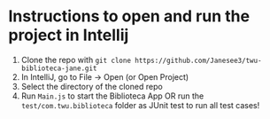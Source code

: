 Instructions to open and run the project in Intellij
==========================================
1. Clone the repo with `git clone https://github.com/Janesee3/twu-biblioteca-jane.git`
2. In IntelliJ, go to File -> Open (or Open Project)
3. Select the directory of the cloned repo
4. Run `Main.js` to start the Biblioteca App OR run the `test/com.twu.biblioteca` folder as JUnit test to run all test cases!


